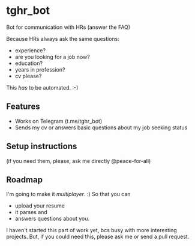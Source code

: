 # tghr_bot
Bot for communication with HRs (answer the FAQ)

Because HRs always ask the same questions:
- experience? 
- are you looking for a job now?
- education?
- years in profession?
- cv please?

This _has_ to be automated. :-)

## Features
- Works on Telegram (t.me/tghr_bot)
- Sends my cv or answers basic questions about my job seeking status

## Setup instructions

(if you need them, please, ask me directly @peace-for-all)

## Roadmap

I'm going to make it _multiplayer_. :) 
So that you can
- upload your resume
- it parses and
- answers questions about you.

I haven't started this part of work yet, bcs busy with more interesting projects. But, if you could need this, please ask me or send a pull request.
